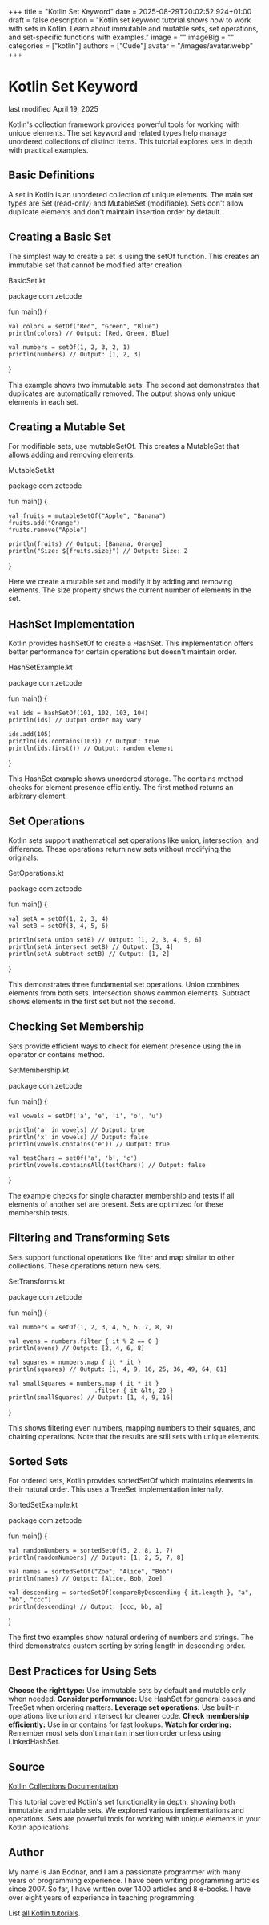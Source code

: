 +++
title = "Kotlin Set Keyword"
date = 2025-08-29T20:02:52.924+01:00
draft = false
description = "Kotlin set keyword tutorial shows how to work with sets in Kotlin. Learn about immutable and mutable sets, set operations, and set-specific functions with examples."
image = ""
imageBig = ""
categories = ["kotlin"]
authors = ["Cude"]
avatar = "/images/avatar.webp"
+++

# Kotlin Set Keyword

last modified April 19, 2025

Kotlin's collection framework provides powerful tools for working with unique
elements. The set keyword and related types help manage unordered
collections of distinct items. This tutorial explores sets in depth with
practical examples.

## Basic Definitions

A set in Kotlin is an unordered collection of unique elements. The main set types
are Set (read-only) and MutableSet (modifiable). Sets
don't allow duplicate elements and don't maintain insertion order by default.

## Creating a Basic Set

The simplest way to create a set is using the setOf function. This
creates an immutable set that cannot be modified after creation.

BasicSet.kt
  

package com.zetcode

fun main() {

    val colors = setOf("Red", "Green", "Blue")
    println(colors) // Output: [Red, Green, Blue]
    
    val numbers = setOf(1, 2, 3, 2, 1)
    println(numbers) // Output: [1, 2, 3]
}

This example shows two immutable sets. The second set demonstrates that duplicates
are automatically removed. The output shows only unique elements in each set.

## Creating a Mutable Set

For modifiable sets, use mutableSetOf. This creates a
MutableSet that allows adding and removing elements.

MutableSet.kt
  

package com.zetcode

fun main() {

    val fruits = mutableSetOf("Apple", "Banana")
    fruits.add("Orange")
    fruits.remove("Apple")
    
    println(fruits) // Output: [Banana, Orange]
    println("Size: ${fruits.size}") // Output: Size: 2
}

Here we create a mutable set and modify it by adding and removing elements. The
size property shows the current number of elements in the set.

## HashSet Implementation

Kotlin provides hashSetOf to create a HashSet. This
implementation offers better performance for certain operations but doesn't
maintain order.

HashSetExample.kt
  

package com.zetcode

fun main() {

    val ids = hashSetOf(101, 102, 103, 104)
    println(ids) // Output order may vary
    
    ids.add(105)
    println(ids.contains(103)) // Output: true
    println(ids.first()) // Output: random element
}

This HashSet example shows unordered storage. The contains method
checks for element presence efficiently. The first method returns
an arbitrary element.

## Set Operations

Kotlin sets support mathematical set operations like union, intersection, and
difference. These operations return new sets without modifying the originals.

SetOperations.kt
  

package com.zetcode

fun main() {

    val setA = setOf(1, 2, 3, 4)
    val setB = setOf(3, 4, 5, 6)
    
    println(setA union setB) // Output: [1, 2, 3, 4, 5, 6]
    println(setA intersect setB) // Output: [3, 4]
    println(setA subtract setB) // Output: [1, 2]
}

This demonstrates three fundamental set operations. Union combines elements from
both sets. Intersection shows common elements. Subtract shows elements in the
first set but not the second.

## Checking Set Membership

Sets provide efficient ways to check for element presence using the
in operator or contains method.

SetMembership.kt
  

package com.zetcode

fun main() {

    val vowels = setOf('a', 'e', 'i', 'o', 'u')
    
    println('a' in vowels) // Output: true
    println('x' in vowels) // Output: false
    println(vowels.contains('e')) // Output: true
    
    val testChars = setOf('a', 'b', 'c')
    println(vowels.containsAll(testChars)) // Output: false
}

The example checks for single character membership and tests if all elements of
another set are present. Sets are optimized for these membership tests.

## Filtering and Transforming Sets

Sets support functional operations like filter and
map similar to other collections. These operations return new sets.

SetTransforms.kt
  

package com.zetcode

fun main() {

    val numbers = setOf(1, 2, 3, 4, 5, 6, 7, 8, 9)
    
    val evens = numbers.filter { it % 2 == 0 }
    println(evens) // Output: [2, 4, 6, 8]
    
    val squares = numbers.map { it * it }
    println(squares) // Output: [1, 4, 9, 16, 25, 36, 49, 64, 81]
    
    val smallSquares = numbers.map { it * it }
                            .filter { it &lt; 20 }
    println(smallSquares) // Output: [1, 4, 9, 16]
}

This shows filtering even numbers, mapping numbers to their squares, and chaining
operations. Note that the results are still sets with unique elements.

## Sorted Sets

For ordered sets, Kotlin provides sortedSetOf which maintains
elements in their natural order. This uses a TreeSet implementation internally.

SortedSetExample.kt
  

package com.zetcode

fun main() {

    val randomNumbers = sortedSetOf(5, 2, 8, 1, 7)
    println(randomNumbers) // Output: [1, 2, 5, 7, 8]
    
    val names = sortedSetOf("Zoe", "Alice", "Bob")
    println(names) // Output: [Alice, Bob, Zoe]
    
    val descending = sortedSetOf(compareByDescending { it.length }, "a", "bb", "ccc")
    println(descending) // Output: [ccc, bb, a]
}

The first two examples show natural ordering of numbers and strings. The third
demonstrates custom sorting by string length in descending order.

## Best Practices for Using Sets

**Choose the right type:** Use immutable sets by default and
mutable only when needed.
**Consider performance:** Use HashSet for general cases and
TreeSet when ordering matters.
**Leverage set operations:** Use built-in operations like union
and intersect for cleaner code.
**Check membership efficiently:** Use in or
contains for fast lookups.
**Watch for ordering:** Remember most sets don't maintain
insertion order unless using LinkedHashSet.

## Source

[Kotlin Collections Documentation](https://kotlinlang.org/docs/collections-overview.html)

This tutorial covered Kotlin's set functionality in depth, showing
both immutable and mutable sets. We explored various implementations and
operations. Sets are powerful tools for working with unique elements in your
Kotlin applications.

## Author

My name is Jan Bodnar, and I am a passionate programmer with many years of
programming experience. I have been writing programming articles since 2007. So
far, I have written over 1400 articles and 8 e-books. I have over eight years of
experience in teaching programming.

List [all Kotlin tutorials](/kotlin/).